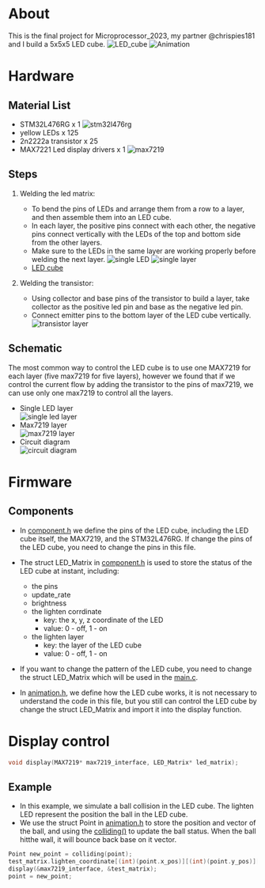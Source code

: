 # About

This is the final project for Microprocessor_2023, my partner @chrispies181 and I build a 5x5x5 LED cube.
![LED_cube](/asset/image4.jpg)
![Animation](/asset/LED_cube_collide_compressed.gif)

# Hardware

## Material List

- STM32L476RG x 1
![stm32l476rg](/asset/image6.jpg)
- yellow LEDs x 125
- 2n2222a transistor x 25
- MAX7221 Led display drivers x 1
![max7219](/asset/image3.jpg)

## Steps

1. Welding the led matrix:
    - To bend the pins of LEDs and arrange them from a row to a layer, and then assemble them into an LED cube.
    - In each layer, the positive pins connect with each other, the negative pins connect vertically with the LEDs of the top and bottom side from the other layers.
    - Make sure to the LEDs in the same layer are working properly before welding the next layer.
    ![single LED](/asset/image7.png)
    ![single layer](/asset/image8.png)
    - [LED cube](/asset/image9.png)

2. Welding the transistor:
    - Using collector and base pins of the transistor to build a layer, take collector as the positive led pin and base as the negative led pin.
    - Connect emitter pins to the bottom layer of the LED cube vertically.
    ![transistor layer](/asset/image5.jpg)

## Schematic

The most common way to control the LED cube is to use one MAX7219 for each layer (five max7219 for five layers), however we found that if we control the current flow by adding the transistor to the pins of max7219, we can use only one max7219 to control all the layers.

- Single LED layer  
![single led layer](/asset/image13.png)
- Max7219 layer  
![max7219 layer](/asset/image12.png)
- Circuit diagram  
![circuit diagram](/asset/image14.png)

# Firmware

## Components

- In [component.h](/include/component.h) we define the pins of the LED cube, including the LED cube itself, the MAX7219, and the STM32L476RG. If change the pins of the LED cube, you need to change the pins in this file.

- The struct LED_Matrix in [component.h](/include/component.h) is used to store the status of the LED cube at instant, including:
    - the pins
    - update_rate
    - brightness
    - the lighten corrdinate
        - key: the x, y, z coordinate of the LED
        - value: 0 - off, 1 - on
    - the lighten layer
        - key: the layer of the LED cube
        - value: 0 - off, 1 - on
- If you want to change the pattern of the LED cube, you need to change the struct LED_Matrix which will be used in the [main.c](/src/main.c).

- In [animation.h](/include/animation.h), we define how the LED cube works, it is not necessary to understand the code in this file, but you still can control the LED cube by change the struct LED_Matrix and import it into the display function.

# Display control

```c
void display(MAX7219* max7219_interface, LED_Matrix* led_matrix);
```

## Example

- In this example, we simulate a ball collision in the LED cube. The lighten LED represent the position the ball in the LED cube.
- We use the struct Point in [animation.h](/include/animation.h) to store the position and vector of the ball, and using the [colliding()](/src/animation.c) to update the ball status. When the ball hitthe wall, it will bounce back base on it vector.

```c
Point new_point = colliding(point);
test_matrix.lighten_coordinate[(int)(point.x_pos)][(int)(point.y_pos)][(int)(point.z_pos)] = 1;
display(&max7219_interface, &test_matrix);
point = new_point;
```
